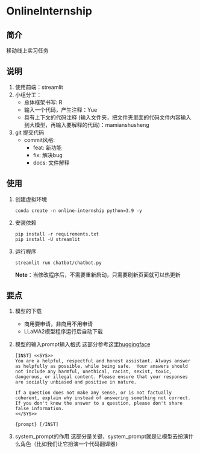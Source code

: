 # OnlineInternship

## 简介

移动线上实习任务

## 说明

1. 使用前端：streamlit
2. 小组分工：
    * 总体框架书写: R
    * 输入一个代码，产生注释：Yue
    * 具有上下文的代码注释
      (输入文件夹，把文件夹里面的代码文件内容输入到大模型，再输入要解释的代码)：mamianshusheng
3. git 提交代码
    * commit风格:
      * feat: 新功能
      * fix: 解决bug
      * docs: 文件解释

## 使用

1. 创建虚拟环境

    ```shell
    conda create -n online-internship python=3.9 -y
    ```

2. 安装依赖

    ```shell
    pip install -r requirements.txt
    pip install -U streamlit
    ```

3. 运行程序

    ```shell
    streamlit run chatbot/chatbot.py
    ```

    **Note**：当修改程序后，不需要重新启动，只需要刷新页面就可以热更新

## 要点

1. 模型的下载
    * 商用要申请，非商用不用申请
    * LLaMA2模型程序运行后自动下载
2. 模型的输入prompt输入格式
    这部分参考这里[huggingface](https://huggingface.co/TheBloke/Llama-2-7B-Chat-GGML)

    ```shell
    [INST] <<SYS>>
    You are a helpful, respectful and honest assistant. Always answer as helpfully as possible, while being safe.  Your answers should not include any harmful, unethical, racist, sexist, toxic, dangerous, or illegal content. Please ensure that your responses are socially unbiased and positive in nature.

    If a question does not make any sense, or is not factually coherent, explain why instead of answering something not correct. If you don't know the answer to a question, please don't share false information.
    <</SYS>>

    {prompt} [/INST]
    ```

3. system_prompt的作用
    这部分是关键，system_prompt就是让模型去扮演什么角色（比如我们让它扮演一个代码翻译器）
    
